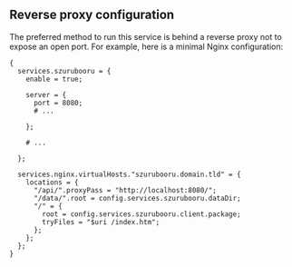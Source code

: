 ## Reverse proxy configuration

The preferred method to run this service is behind a reverse proxy not to expose an open port. For example, here is a minimal Nginx configuration:

```programlisting
{
  services.szurubooru = {
    enable = true;

    server = {
      port = 8080;
      # ...

    };

    # ...

  };

  services.nginx.virtualHosts."szurubooru.domain.tld" = {
    locations = {
      "/api/".proxyPass = "http://localhost:8080/";
      "/data/".root = config.services.szurubooru.dataDir;
      "/" = {
        root = config.services.szurubooru.client.package;
        tryFiles = "$uri /index.htm";
      };
    };
  };
}
```
